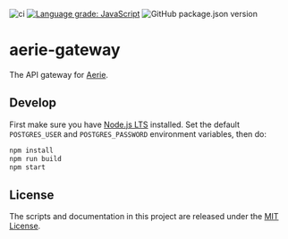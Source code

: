 ![ci](https://github.com/NASA-AMMOS/aerie-gateway/actions/workflows/ci.yml/badge.svg)
[![Language grade: JavaScript](https://img.shields.io/lgtm/grade/javascript/g/NASA-AMMOS/aerie-gateway.svg?logo=lgtm&logoWidth=18)](https://lgtm.com/projects/g/NASA-AMMOS/aerie-gateway/context:javascript)
![GitHub package.json version](https://img.shields.io/github/package-json/v/NASA-AMMOS/aerie-gateway?color=brightgreen)

# aerie-gateway

The API gateway for [Aerie](https://github.com/NASA-AMMOS/aerie).

## Develop

First make sure you have [Node.js LTS](https://nodejs.org) installed. Set the default `POSTGRES_USER` and `POSTGRES_PASSWORD` environment variables, then do:

```sh
npm install
npm run build
npm start
```

## License

The scripts and documentation in this project are released under the [MIT License](LICENSE).
